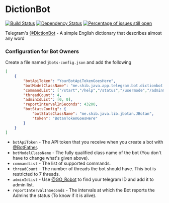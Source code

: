 # DictionBot
[![Build Status](https://travis-ci.org/shibme/dictionbot.svg)](https://travis-ci.org/shibme/dictionbot)
[![Dependency Status](https://www.versioneye.com/user/projects/56adffd17e03c7003db6962a/badge.svg?style=flat)](https://www.versioneye.com/user/projects/56adffd17e03c7003db6962a)
[![Percentage of issues still open](http://isitmaintained.com/badge/open/shibme/dictionbot.svg)](http://isitmaintained.com/project/shibme/dictionbot "Percentage of issues still open")

Telegram's [@DictionBot](https://telegram.me/DictionBot) - A simple English dictionary that describes almost any word

### Configuration for Bot Owners
Create a file named `jbots-config.json` and add the following
```json
[
	{
		"botApiToken": "YourBotApiTokenGoesHere",
		"botModelClassName": "me.shib.java.app.telegram.bot.dictionbot.DictionBot",
		"commandList": ["/start","/help","/status","/usermode","/adminmode"],
		"threadCount": 4,
		"adminIdList": [0, 0],
		"reportIntervalInSeconds": 43200,
		"botStatsConfig": {
			"botStatsClassName": "me.shib.java.lib.jbotan.JBotan",
			"token": "BotanTokenGoesHere"
		}
	}
]
```
* `botApiToken` - The API token that you receive when you create a bot with [@BotFather](https://telegram.me/BotFather).
* `botModelClassName` - The fully qualified class name of the bot (You don't have to change what's given above).
* `commandList` - The list of supported commands.
* `threadCount` - The number of threads the bot should have. This bot is restricted to 7 threads.
* `adminIdList` - Use [@GO_Robot](https://telegram.me/GO_Robot) to find your telegram ID and add it to admin list.
* `reportIntervalInSeconds` - The intervals at which the Bot reports the Admins the status (To know if it is alive).